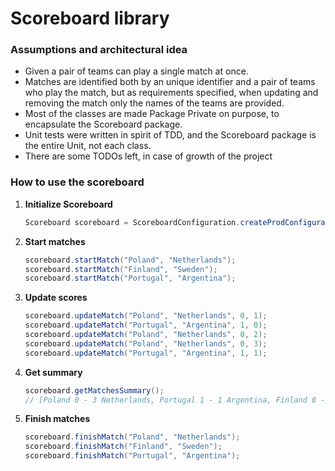 # Scoreboard library

### Assumptions and architectural idea

* Given a pair of teams can play a single match at once.
* Matches are identified both by an unique identifier and a pair of teams who play the match, but as requirements
  specified, when updating and removing the match only the names of the teams are provided.
* Most of the classes are made Package Private on purpose, to encapsulate the Scoreboard package.
* Unit tests were written in spirit of TDD, and the Scoreboard package is the entire Unit, not each class.
* There are some TODOs left, in case of growth of the project

### How to use the scoreboard

1. **Initialize Scoreboard**
   ```java
   Scoreboard scoreboard = ScoreboardConfiguration.createProdConfiguration();

2. **Start matches**
    ```java
    scoreboard.startMatch("Poland", "Netherlands");
    scoreboard.startMatch("Finland", "Sweden");
    scoreboard.startMatch("Portugal", "Argentina");

3. **Update scores**
    ```java
    scoreboard.updateMatch("Poland", "Netherlands", 0, 1);
    scoreboard.updateMatch("Portugal", "Argentina", 1, 0);
    scoreboard.updateMatch("Poland", "Netherlands", 0, 2);
    scoreboard.updateMatch("Poland", "Netherlands", 0, 3);
    scoreboard.updateMatch("Portugal", "Argentina", 1, 1);

4. **Get summary**
    ```java
    scoreboard.getMatchesSummary();
    // [Poland 0 - 3 Netherlands, Portugal 1 - 1 Argentina, Finland 0 - 0 Sweden]

5. **Finish matches**
    ```java
    scoreboard.finishMatch("Poland", "Netherlands");
    scoreboard.finishMatch("Finland", "Sweden");
    scoreboard.finishMatch("Portugal", "Argentina");
